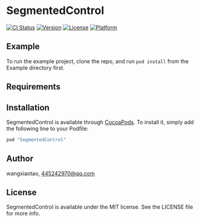 # SegmentedControl

[![CI Status](http://img.shields.io/travis/wangxiaotao/SegmentedControl.svg?style=flat)](https://travis-ci.org/wangxiaotao/SegmentedControl)
[![Version](https://img.shields.io/cocoapods/v/SegmentedControl.svg?style=flat)](http://cocoapods.org/pods/SegmentedControl)
[![License](https://img.shields.io/cocoapods/l/SegmentedControl.svg?style=flat)](http://cocoapods.org/pods/SegmentedControl)
[![Platform](https://img.shields.io/cocoapods/p/SegmentedControl.svg?style=flat)](http://cocoapods.org/pods/SegmentedControl)

## Example

To run the example project, clone the repo, and run `pod install` from the Example directory first.

## Requirements

## Installation

SegmentedControl is available through [CocoaPods](http://cocoapods.org). To install
it, simply add the following line to your Podfile:

```ruby
pod "SegmentedControl"
```

## Author

wangxiaotao, 445242970@qq.com

## License

SegmentedControl is available under the MIT license. See the LICENSE file for more info.

